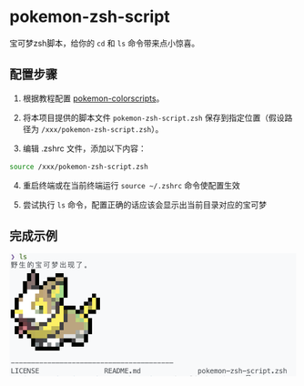 # pokemon-zsh-script
宝可梦zsh脚本，给你的 `cd` 和 `ls` 命令带来点小惊喜。

## 配置步骤

1. 根据教程配置 [pokemon-colorscripts](https://gitlab.com/phoneybadger/pokemon-colorscripts)。

2. 将本项目提供的脚本文件 `pokemon-zsh-script.zsh` 保存到指定位置（假设路径为 `/xxx/pokemon-zsh-script.zsh`）。

3. 编辑 .zshrc 文件，添加以下内容：

```bash
source /xxx/pokemon-zsh-script.zsh
```

4. 重启终端或在当前终端运行 `source ~/.zshrc` 命令使配置生效

5. 尝试执行 `ls` 命令，配置正确的话应该会显示出当前目录对应的宝可梦


## 完成示例

![示例1](image.png)
